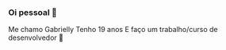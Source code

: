 ### Oi pessoal :wave:
Me chamo Gabrielly
Tenho 19 anos
E faço um trabalho/curso de desenvolvedor 
:green_heart:
